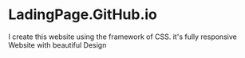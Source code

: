 # LadingPage.GitHub.io
I create this website using the framework of CSS. it's fully responsive Website with beautiful Design

